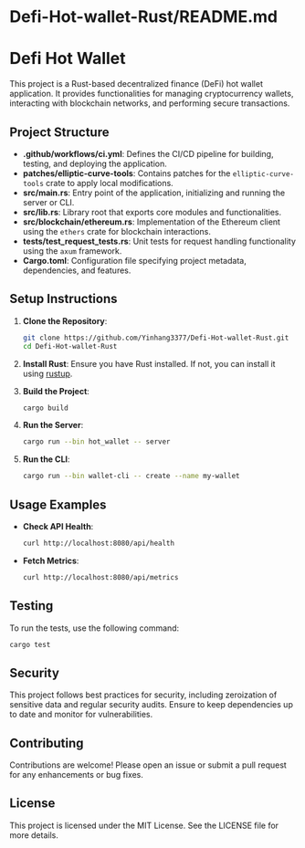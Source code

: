 # Defi-Hot-wallet-Rust/README.md

# Defi Hot Wallet

This project is a Rust-based decentralized finance (DeFi) hot wallet application. It provides functionalities for managing cryptocurrency wallets, interacting with blockchain networks, and performing secure transactions.

## Project Structure

- **.github/workflows/ci.yml**: Defines the CI/CD pipeline for building, testing, and deploying the application.
- **patches/elliptic-curve-tools**: Contains patches for the `elliptic-curve-tools` crate to apply local modifications.
- **src/main.rs**: Entry point of the application, initializing and running the server or CLI.
- **src/lib.rs**: Library root that exports core modules and functionalities.
- **src/blockchain/ethereum.rs**: Implementation of the Ethereum client using the `ethers` crate for blockchain interactions.
- **tests/test_request_tests.rs**: Unit tests for request handling functionality using the `axum` framework.
- **Cargo.toml**: Configuration file specifying project metadata, dependencies, and features.

## Setup Instructions

1. **Clone the Repository**:
   ```bash
   git clone https://github.com/Yinhang3377/Defi-Hot-wallet-Rust.git
   cd Defi-Hot-wallet-Rust
   ```

2. **Install Rust**:
   Ensure you have Rust installed. If not, you can install it using [rustup](https://rustup.rs/).

3. **Build the Project**:
   ```bash
   cargo build
   ```

4. **Run the Server**:
   ```bash
   cargo run --bin hot_wallet -- server
   ```

5. **Run the CLI**:
   ```bash
   cargo run --bin wallet-cli -- create --name my-wallet
   ```

## Usage Examples

- **Check API Health**:
   ```bash
   curl http://localhost:8080/api/health
   ```

- **Fetch Metrics**:
   ```bash
   curl http://localhost:8080/api/metrics
   ```

## Testing

To run the tests, use the following command:

```bash
cargo test
```

## Security

This project follows best practices for security, including zeroization of sensitive data and regular security audits. Ensure to keep dependencies up to date and monitor for vulnerabilities.

## Contributing

Contributions are welcome! Please open an issue or submit a pull request for any enhancements or bug fixes.

## License

This project is licensed under the MIT License. See the LICENSE file for more details.
